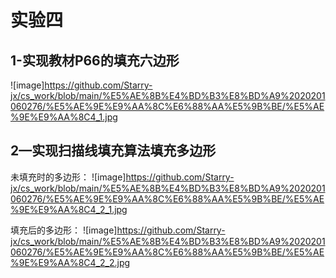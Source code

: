 # 实验四

## 1-实现教材P66的填充六边形

![image]https://github.com/Starry-jx/cs_work/blob/main/%E5%AE%8B%E4%BD%B3%E8%BD%A9%2020201060276/%E5%AE%9E%E9%AA%8C%E6%88%AA%E5%9B%BE/%E5%AE%9E%E9%AA%8C4_1.jpg

## 2—实现扫描线填充算法填充多边形

未填充时的多边形：
![image]https://github.com/Starry-jx/cs_work/blob/main/%E5%AE%8B%E4%BD%B3%E8%BD%A9%2020201060276/%E5%AE%9E%E9%AA%8C%E6%88%AA%E5%9B%BE/%E5%AE%9E%E9%AA%8C4_2_1.jpg

填充后的多边形：
![image]https://github.com/Starry-jx/cs_work/blob/main/%E5%AE%8B%E4%BD%B3%E8%BD%A9%2020201060276/%E5%AE%9E%E9%AA%8C%E6%88%AA%E5%9B%BE/%E5%AE%9E%E9%AA%8C4_2_2.jpg